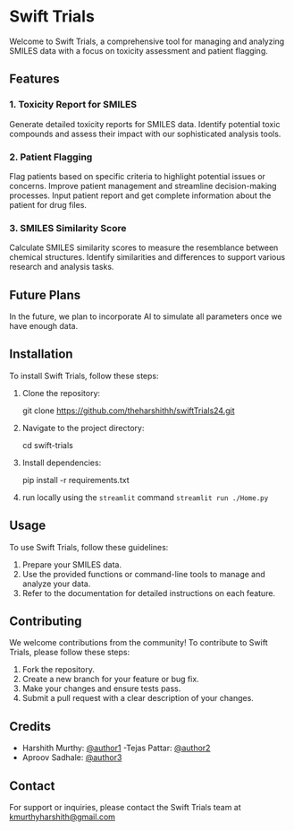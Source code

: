 # Swift Trials

Welcome to Swift Trials, a comprehensive tool for managing and analyzing SMILES data with a focus on toxicity assessment and patient flagging.

## Features

### 1. Toxicity Report for SMILES
Generate detailed toxicity reports for SMILES data. Identify potential toxic compounds and assess their impact with our sophisticated analysis tools.

### 2. Patient Flagging
Flag patients based on specific criteria to highlight potential issues or concerns. Improve patient management and streamline decision-making processes. Input patient report and get complete information about the patient for drug files.

### 3. SMILES Similarity Score
Calculate SMILES similarity scores to measure the resemblance between chemical structures. Identify similarities and differences to support various research and analysis tasks.

## Future Plans
In the future, we plan to incorporate AI to simulate all parameters once we have enough data.

## Installation

To install Swift Trials, follow these steps:

1. Clone the repository:

   git clone https://github.com/theharshithh/swiftTrials24.git

2. Navigate to the project directory:

   cd swift-trials

3. Install dependencies:
   
   pip install -r requirements.txt

4. run locally using the `streamlit` command 
`streamlit run ./Home.py`


## Usage

To use Swift Trials, follow these guidelines:

1. Prepare your SMILES data.
2. Use the provided functions or command-line tools to manage and analyze your data.
3. Refer to the documentation for detailed instructions on each feature.


## Contributing

We welcome contributions from the community! To contribute to Swift Trials, please follow these steps:

1. Fork the repository.
2. Create a new branch for your feature or bug fix.
3. Make your changes and ensure tests pass.
4. Submit a pull request with a clear description of your changes.


## Credits

- Harshith Murthy: [@author1](https://github.com/theharshithh)
-Tejas Pattar: [@author2](https://github.com/Tejas-R-Pattar)
- Aproov Sadhale: [@author3](https://github.com/ApoorvBrooklyn)

## Contact

For support or inquiries, please contact the Swift Trials team at kmurthyharshith@gmail.com
